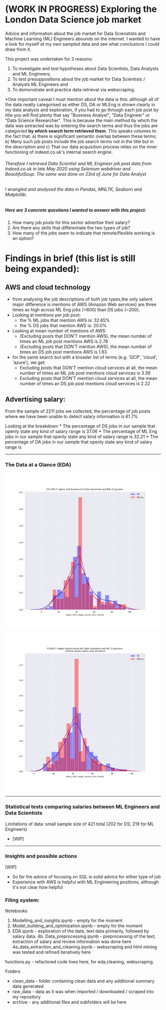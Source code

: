 # (WORK IN PROGRESS) Exploring the London Data Science job market

Advice and information about the job market for Data Scienstists and Machine Learning (ML) Engineers abounds on the internet. 
I wanted to have a look for myself at my own sampled data and see what conclusions I could draw from it.

This project was undertaken for 3 reasons: 
1. To investigate and test hypotheses about Data Scientists, Data Analysts and ML Engineers;
2. To test presuppositions about the job market for Data Scientists / Analysts ML Engineers and
3. To demonstrate and practice data retrieval via webscraping. 

*One important caveat I must mention about the data is this: although all of the data neatly categorised as either DS, DA or MLEng is shown clearly in my data analysis and exploration, if you had to go through each job post by title you will find plenty that say "Business Analyst", "Data Engineer" or "Data Science Researcher". This is because the main method by which the data was extracted was by entering the search terms and thus the jobs are categoried **by which search term retrieved them**. This speaks volumes to the fact that:
a) there is significant semantic overlap between these terms;
b) Many such job posts include the job search terms not in the title but in the description and 
c) That our data acquisition process relies on the inner functioning of indeed.co.uk's internal search engine.

###### Therefore I retrieved Data Scientist and ML Engineer job post data from Indeed.co.uk in late May 2020 using Selenium webdriver and BeautifulSoup. The same was done on 23rd of June for Data Analyst
###### I wrangled and analysed the data in Pandas, MNLTK, Seaborn and Matplotlib. 


##### Here are 3 concrete questions I wanted to answer with this project:
1. How many job posts for this sector advertise their salary?
2. Are there any skills that differentiate the two types of job?
3. How many of the jobs seem to indicate that remote/flexible working is an option?

# Findings in brief (this list is still being expanded):

## AWS and cloud technology
* from analysing the job descriptions of both job types,the only salient major difference is mentions of AWS (Amazon Web services) are three times as high across ML Eng jobs (>600) than DS jobs (~200);
* Looking at mentions per job post:
    * the % ML jobs that mention AWS is:  32.65%
    * the % DS jobs that mention AWS is:  20.0%
* Looking at mean number of mentions of AWS:
    * (Excluding posts that DON'T mention AWS), the mean number of times an ML job post mentions AWS is 2.78
    * (Excluding posts that DON'T mention AWS), the mean number of times an DS job post mentions AWS is 1.83
* for the same search but with a broader list of terms (e.g. 'GCP', 'cloud', 'azure'), we get:
    * Excluding posts that DON'T mention cloud services at all, the mean number of times an ML job post mentions cloud services is 3.39
    * Excluding posts that DON'T mention cloud services at all, the mean number of times an DS job post mentions cloud services is 2.22
    
## Advertising salary:
From the sample of 2211 jobs we collected, the percentage of job posts where we have been unable to detect salary information is 61.7%

Looking at the breakdown 
    * The percentage of DS jobs in our sample that openly state any kind of salary range is     37.06
    * The percentage of ML Eng jobs in our sample that openly state any kind of salary range is 32.21
    * The percentage of DA jobs in our sample that openly state any kind of salary range is


    
_____________________________________________________________________________________________________________________________

### The Data at a Glance (EDA)
![hourly_pay](https://github.com/Ioana-P/MLEng_vs_DScientist_analysis/blob/master/salary_per_hour.jpeg)


![yearly_salary](https://github.com/Ioana-P/MLEng_vs_DScientist_analysis/blob/master/yearly_salary_dist.jpeg)


_____________________________________________________________________________________________________________________________

### Statistical tests comparing salaries between ML Engineers and Data Scientists


Limitations of data: small sample size of 421 total (202 for DS; 219 for ML Engineers)

* [WIP]

_____________________________________________________________________________________________________________________________


### Insights and possible actions
[WIP]
* So far the advice of focusing on SQL is solid advice for either type of job
* Experience with AWS is helpful with ML Engineering positions, although it's not clear _how_ helpful


### Filing system:

Notebooks
1. Modelling_and_insights.ipynb - empty for the moment
2. Model_building_and_optimization.ipynb - empty for the moment
3. EDA.ipynb - exploration of the data, text data primarily, followed by salary data.
4b. Data_preprocessing.ipynb - preprocessing of the text, extraction of salary and review information was done here
4a_data_extraction_and_cleaning.ipynb - webscraping and html mining was tested and refined iteratively here

functions.py - refactored code lives here, for eda,cleaning, webscraping.

Folders
* clean_data - folder containing clean data and any additional summary data generated
* raw_data - data as it was when imported / downloaded / scraped into my repository
* archive - any additional files and subfolders will be here
